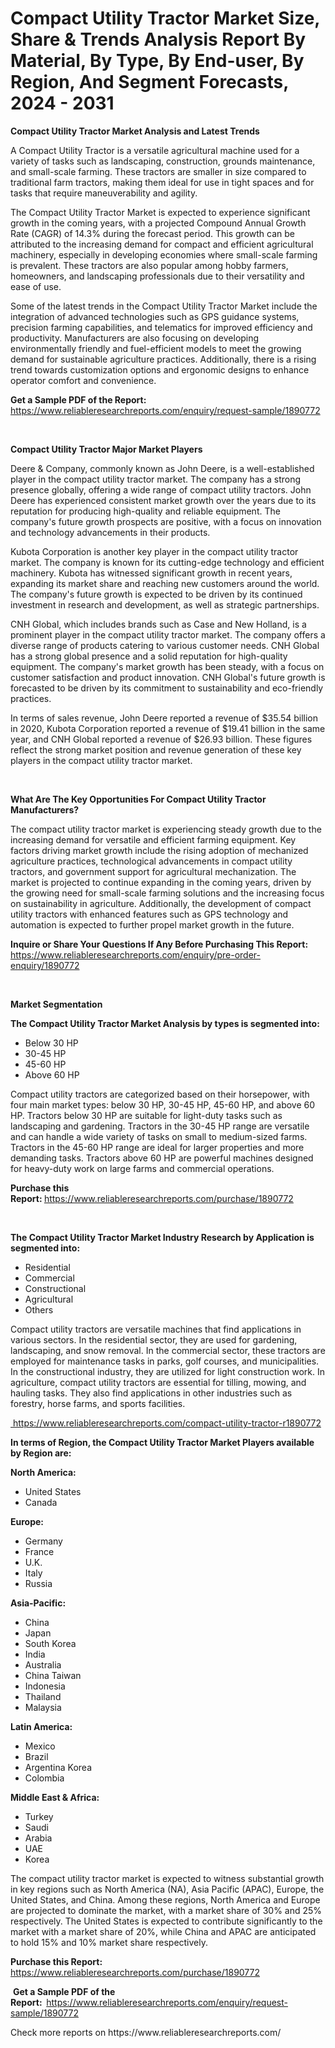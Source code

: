 <p><h1>Compact Utility Tractor Market Size, Share & Trends Analysis Report By Material, By Type, By End-user, By Region, And Segment Forecasts, 2024 - 2031</h1></p><p><strong>Compact Utility Tractor Market Analysis and Latest Trends</strong></p>
<p><p>A Compact Utility Tractor is a versatile agricultural machine used for a variety of tasks such as landscaping, construction, grounds maintenance, and small-scale farming. These tractors are smaller in size compared to traditional farm tractors, making them ideal for use in tight spaces and for tasks that require maneuverability and agility.</p><p>The Compact Utility Tractor Market is expected to experience significant growth in the coming years, with a projected Compound Annual Growth Rate (CAGR) of 14.3% during the forecast period. This growth can be attributed to the increasing demand for compact and efficient agricultural machinery, especially in developing economies where small-scale farming is prevalent. These tractors are also popular among hobby farmers, homeowners, and landscaping professionals due to their versatility and ease of use.</p><p>Some of the latest trends in the Compact Utility Tractor Market include the integration of advanced technologies such as GPS guidance systems, precision farming capabilities, and telematics for improved efficiency and productivity. Manufacturers are also focusing on developing environmentally friendly and fuel-efficient models to meet the growing demand for sustainable agriculture practices. Additionally, there is a rising trend towards customization options and ergonomic designs to enhance operator comfort and convenience.</p></p>
<p><strong>Get a Sample PDF of the Report:&nbsp;</strong> <a href="https://www.reliableresearchreports.com/enquiry/request-sample/1890772">https://www.reliableresearchreports.com/enquiry/request-sample/1890772</a></p>
<p>&nbsp;</p>
<p><strong>Compact Utility Tractor Major Market Players</strong></p>
<p><p>Deere & Company, commonly known as John Deere, is a well-established player in the compact utility tractor market. The company has a strong presence globally, offering a wide range of compact utility tractors. John Deere has experienced consistent market growth over the years due to its reputation for producing high-quality and reliable equipment. The company's future growth prospects are positive, with a focus on innovation and technology advancements in their products.</p><p>Kubota Corporation is another key player in the compact utility tractor market. The company is known for its cutting-edge technology and efficient machinery. Kubota has witnessed significant growth in recent years, expanding its market share and reaching new customers around the world. The company's future growth is expected to be driven by its continued investment in research and development, as well as strategic partnerships.</p><p>CNH Global, which includes brands such as Case and New Holland, is a prominent player in the compact utility tractor market. The company offers a diverse range of products catering to various customer needs. CNH Global has a strong global presence and a solid reputation for high-quality equipment. The company's market growth has been steady, with a focus on customer satisfaction and product innovation. CNH Global's future growth is forecasted to be driven by its commitment to sustainability and eco-friendly practices.</p><p>In terms of sales revenue, John Deere reported a revenue of $35.54 billion in 2020, Kubota Corporation reported a revenue of $19.41 billion in the same year, and CNH Global reported a revenue of $26.93 billion. These figures reflect the strong market position and revenue generation of these key players in the compact utility tractor market.</p></p>
<p>&nbsp;</p>
<p><strong>What Are The Key Opportunities For Compact Utility Tractor Manufacturers?</strong></p>
<p><p>The compact utility tractor market is experiencing steady growth due to the increasing demand for versatile and efficient farming equipment. Key factors driving market growth include the rising adoption of mechanized agriculture practices, technological advancements in compact utility tractors, and government support for agricultural mechanization. The market is projected to continue expanding in the coming years, driven by the growing need for small-scale farming solutions and the increasing focus on sustainability in agriculture. Additionally, the development of compact utility tractors with enhanced features such as GPS technology and automation is expected to further propel market growth in the future.</p></p>
<p><strong>Inquire or Share Your Questions If Any Before Purchasing This Report:</strong> <a href="https://www.reliableresearchreports.com/enquiry/pre-order-enquiry/1890772">https://www.reliableresearchreports.com/enquiry/pre-order-enquiry/1890772</a></p>
<p>&nbsp;</p>
<p><strong>Market Segmentation</strong></p>
<p><strong>The Compact Utility Tractor Market Analysis by types is segmented into:</strong></p>
<p><ul><li>Below 30 HP</li><li>30-45 HP</li><li>45-60 HP</li><li>Above 60 HP</li></ul></p>
<p><p>Compact utility tractors are categorized based on their horsepower, with four main market types: below 30 HP, 30-45 HP, 45-60 HP, and above 60 HP. Tractors below 30 HP are suitable for light-duty tasks such as landscaping and gardening. Tractors in the 30-45 HP range are versatile and can handle a wide variety of tasks on small to medium-sized farms. Tractors in the 45-60 HP range are ideal for larger properties and more demanding tasks. Tractors above 60 HP are powerful machines designed for heavy-duty work on large farms and commercial operations.</p></p>
<p><strong>Purchase this Report:&nbsp;</strong><a href="https://www.reliableresearchreports.com/purchase/1890772">https://www.reliableresearchreports.com/purchase/1890772</a></p>
<p>&nbsp;</p>
<p><strong>The Compact Utility Tractor Market Industry Research by Application is segmented into:</strong></p>
<p><ul><li>Residential</li><li>Commercial</li><li>Constructional</li><li>Agricultural</li><li>Others</li></ul></p>
<p><p>Compact utility tractors are versatile machines that find applications in various sectors. In the residential sector, they are used for gardening, landscaping, and snow removal. In the commercial sector, these tractors are employed for maintenance tasks in parks, golf courses, and municipalities. In the constructional industry, they are utilized for light construction work. In agriculture, compact utility tractors are essential for tilling, mowing, and hauling tasks. They also find applications in other industries such as forestry, horse farms, and sports facilities.</p></p>
<p><a href="https://www.reliableresearchreports.com/compact-utility-tractor-r1890772">&nbsp;https://www.reliableresearchreports.com/compact-utility-tractor-r1890772</a></p>
<p><strong>In terms of Region, the Compact Utility Tractor Market Players available by Region are:</strong></p>
<p>
    <p> <strong> North America: </strong>
        <ul>
            <li>United States</li>
            <li>Canada</li>
        </ul>
        </p> 
    <p> <strong> Europe: </strong>
        <ul>
            <li>Germany</li>
            <li>France</li>
            <li>U.K.</li>
            <li>Italy</li>
            <li>Russia</li>
        </ul>
        </p> 
    <p> <strong> Asia-Pacific: </strong>
        <ul>
            <li>China</li>
            <li>Japan</li>
            <li>South Korea</li>
            <li>India</li>
            <li>Australia</li>
            <li>China Taiwan</li>
            <li>Indonesia</li>
            <li>Thailand</li>
            <li>Malaysia</li>
        </ul>
        </p> 
    <p> <strong> Latin America: </strong>
        <ul>
            <li>Mexico</li>
            <li>Brazil</li>
            <li>Argentina Korea</li>
            <li>Colombia</li>
        </ul>
        </p> 
    <p> <strong> Middle East & Africa: </strong>
        <ul>
            <li>Turkey</li>
            <li>Saudi</li>
            <li>Arabia</li>
            <li>UAE</li>
            <li>Korea</li>
        </ul>
    </p>
    </p>
<p><p>The compact utility tractor market is expected to witness substantial growth in key regions such as North America (NA), Asia Pacific (APAC), Europe, the United States, and China. Among these regions, North America and Europe are projected to dominate the market, with a market share of 30% and 25% respectively. The United States is expected to contribute significantly to the market with a market share of 20%, while China and APAC are anticipated to hold 15% and 10% market share respectively.</p></p>
<p><strong>Purchase this Report: </strong><a href="https://www.reliableresearchreports.com/purchase/1890772">https://www.reliableresearchreports.com/purchase/1890772</a></p>
<p>&nbsp;<strong>Get a Sample PDF of the Report:&nbsp;&nbsp;</strong><a href="https://www.reliableresearchreports.com/enquiry/request-sample/1890772">https://www.reliableresearchreports.com/enquiry/request-sample/1890772</a></p>
<p><strong></strong></p>
<p>Check more reports on https://www.reliableresearchreports.com/</p>